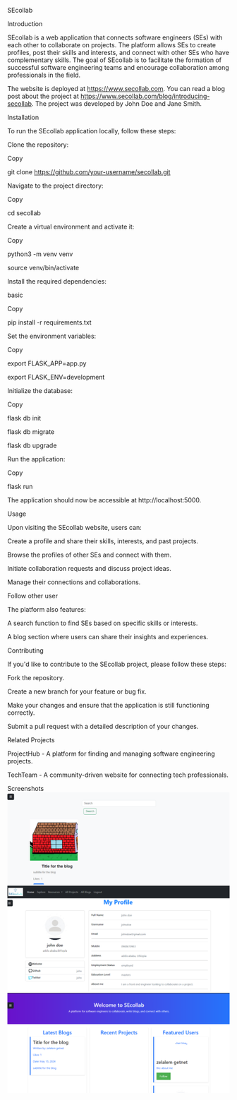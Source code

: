 SEcollab 

Introduction 

SEcollab is a web application that connects software engineers (SEs) with each other to collaborate on projects. The platform allows SEs to create profiles, post their skills and interests, and connect with other SEs who have complementary skills. The goal of SEcollab is to facilitate the formation of successful software engineering teams and encourage collaboration among professionals in the field. 

  

The website is deployed at https://www.secollab.com. You can read a blog post about the project at https://www.secollab.com/blog/introducing-secollab. The project was developed by John Doe and Jane Smith. 

  

Installation 

To run the SEcollab application locally, follow these steps: 

  

Clone the repository: 

Copy 

git clone https://github.com/your-username/secollab.git 

Navigate to the project directory: 

Copy 

cd secollab 

Create a virtual environment and activate it: 

Copy 

python3 -m venv venv 

source venv/bin/activate 

Install the required dependencies: 

basic 

Copy 

pip install -r requirements.txt 

Set the environment variables: 

Copy 

export FLASK_APP=app.py 

export FLASK_ENV=development 

Initialize the database: 

Copy 

flask db init 

flask db migrate 

flask db upgrade 

Run the application: 

Copy 

flask run 

The application should now be accessible at http://localhost:5000. 

  

Usage 

Upon visiting the SEcollab website, users can: 

  

Create a profile and share their skills, interests, and past projects. 

Browse the profiles of other SEs and connect with them. 

Initiate collaboration requests and discuss project ideas. 

Manage their connections and collaborations. 

Follow other user 

The platform also features: 

A search function to find SEs based on specific skills or interests. 

A blog section where users can share their insights and experiences. 

Contributing 

If you'd like to contribute to the SEcollab project, please follow these steps: 

  

Fork the repository. 

Create a new branch for your feature or bug fix. 

Make your changes and ensure that the application is still functioning correctly. 

Submit a pull request with a detailed description of your changes. 

Related Projects 

ProjectHub - A platform for finding and managing software engineering projects. 

TechTeam - A community-driven website for connecting tech professionals. 

  

  

Screenshots 
![blog](blog.PNG)
![profile](profile.PNG)
![home](home.PNG)

 

 
